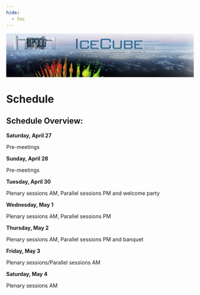 ```yaml
---
hide:
  - toc
---
```


![2017 Spring Collaboration Meeting](CollabSpring2017_banner_2-20-17.jpg)


# Schedule


## Schedule Overview:

**Saturday, April 27**

Pre-meetings

**Sunday, April 28**

Pre-meetings

**Tuesday, April 30**

Plenary sessions AM, Parallel sessions PM and welcome party
 
**Wednesday, May 1**

Plenary sessions AM, Parallel sessions PM

**Thursday, May 2**

Plenary sessions AM, Parallel sessions PM and banquet

**Friday, May 3**

Plenary sessions/Parallel sessions AM 

**Saturday, May 4**

Plenary sessions AM